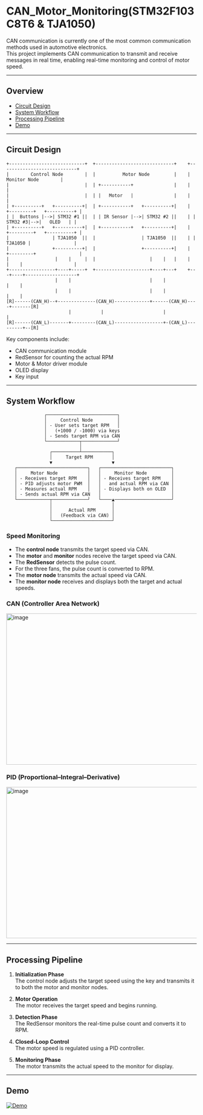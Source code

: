 # CAN_Motor_Monitoring(STM32F103C8T6 & TJA1050)
CAN communication is currently one of the most common communication methods used in automotive electronics.  
This project implements CAN communication to transmit and receive messages in real time, enabling real-time monitoring and control of motor speed.

---

## Overview
- [Circuit Design](#sensor-and-circuit-design)
- [System Workflow](#system-workflow)
- [Processing Pipeline](#processing-pipeline)
- [Demo](#demo)
  
---

## Circuit Design

```
+----------------------------+  +-----------------------------+    +----------------------------+
|        Control Node        |  |          Motor Node         |    |        Monitor Node        |                       
|                            |  | +-----------+               |    |                            |
|                            |  | |   Motor   |               |    |                            |
| +----------+   +----------+|  | +-----------+   +----------+|    | +---------+   +----------+ |
| |  Buttons |-->| STM32 #1 ||  | | IR Sensor |-->| STM32 #2 ||    | | STM32 #3|-->|   OLED   | |
| +----------+   +----------+|  | +-----------+   +----------+|    | +---------+   +----------+ |
|                | TJA1050  ||  |                 | TJA1050  ||    | | TJA1050 |                |
|                +----------+|  |                 +----------+|    | +---------+                |
|                 |    |     |  |                    |    |   |    |   |    |                   |
+-----------------+----+-----+  +--------------------+----+---+    +---+----+-------------------+
                  |    |                             |    |            |    |
                  |    |                             |    |            |    |
[R]------(CAN_H)--+--------------(CAN_H)-------------+------(CAN_H)----+-------[R]
                       |           |                      |                 |
[R]------(CAN_L)-------+---------(CAN_L)------------------+-(CAN_L)---------+--[R]
```

Key components include:
- CAN communication module  
- RedSensor for counting the actual RPM  
- Motor & Motor driver module
- OLED display  
- Key input  

---

## System Workflow

```
              ┌──────────────────────────┐
              │     Control Node         │
              │ - User sets target RPM   │
              │   (+1000 / -1000) via keys
              │ - Sends target RPM via CAN
              └────────────┬─────────────┘
                           │
                ┌──────────┴───────────┐
                │     Target RPM       │
                ▼                      ▼
   ┌──────────────────────────┐   ┌──────────────────────────┐
   │     Motor Node           │   │     Monitor Node         │
   │ - Receives target RPM    │   │ - Receives target RPM    │
   │ - PID adjusts motor PWM  │   │   and actual RPM via CAN │
   │ - Measures actual RPM    │   │ - Displays both on OLED  │
   │ - Sends actual RPM via CAN   │                          │
   └────────────┬─────────────┘   └────▲─────────────────────┘
                │                      │
                │      Actual RPM      │
                │   (Feedback via CAN) │
                └──────────────────────┘
```

### Speed Monitoring
- The **control node** transmits the target speed via CAN.  
- The **motor** and **monitor** nodes receive the target speed via CAN.  
- The **RedSensor** detects the pulse count.  
- For the three fans, the pulse count is converted to RPM.  
- The **motor node** transmits the actual speed via CAN.  
- The **monitor node** receives and displays both the target and actual speeds.

### CAN (Controller Area Network)
<img width="600" height="400" alt="image" src="https://github.com/user-attachments/assets/e247591e-3e25-4d7a-b4f2-890aa4cdaa7f" />

### PID (Proportional–Integral–Derivative)
<img width="600" height="400" alt="image" src="https://github.com/user-attachments/assets/f2104576-5ba6-4886-9b86-deb1f6a0e455" />

---

## Processing Pipeline

1. **Initialization Phase**  
   The control node adjusts the target speed using the key and transmits it to both the motor and monitor nodes.

2. **Motor Operation**  
   The motor receives the target speed and begins running.

3. **Detection Phase**  
   The RedSensor monitors the real-time pulse count and converts it to RPM.

4. **Closed-Loop Control**  
   The motor speed is regulated using a PID controller.

5. **Monitoring Phase**  
   The motor transmits the actual speed to the monitor for display.
---

## Demo
[![Demo](https://img.youtube.com/vi/LiPS_F5W8KQ/hqdefault.jpg)](https://youtube.com/shorts/LiPS_F5W8KQ?si=GE4byRCfGZH5ECCj)
